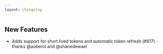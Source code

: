 ```yaml
---
layout: changelog
---
```


## New Features

- Adds support for short lived tokens and automatic token refresh (#617) - thanks @aoberoi and @shanedewael
